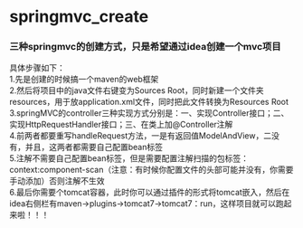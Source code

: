 # springmvc_create
### 三种springmvc的创建方式，只是希望通过idea创建一个mvc项目  
具体步骤如下：  
1.先是创建的时候搞一个maven的web框架  
2.然后将项目中的java文件右键变为Sources Root，同时新建一个文件夹resources，用于放application.xml文件，同时把此文件转换为Resources Root  
3.springMVC的controller三种实现方式分别是：一、实现Controller接口；二、实现HttpRequestHandler接口；三、在类上加@Controller注解  
4.前两者都要重写handleRequest方法，一是有返回值ModelAndView，二没有，并且，这两者都需要自己配置bean标签  
5.注解不需要自己配置bean标签，但是需要配置注解扫描的包标签：context:component-scan（注意：有时候你配置文件的头部可能并没有，你需要手动添加）否则注解不生效    
6.最后你需要个tomcat容器，此时你可以通过<plugin>插件的形式将tomcat嵌入，然后在idea右侧栏有maven->plugins->tomcat7->tomcat7：run，这样项目就可以跑起来啦！！！  
